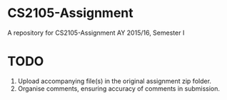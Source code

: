 # CS2105-Assignment
A repository for CS2105-Assignment AY 2015/16, Semester I

# TODO
1. Upload accompanying file(s) in the original assignment zip folder.
2. Organise comments, ensuring accuracy of comments in submission.
